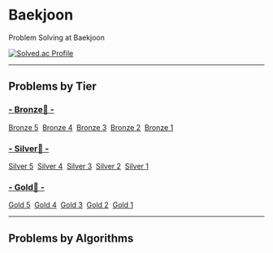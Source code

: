 # Baekjoon
Problem Solving at Baekjoon

[![Solved.ac Profile](http://mazassumnida.wtf/api/v2/generate_badge?boj=zannisb04)](https://solved.ac/zannisb04/)

---
## Problems by Tier
### [- Bronze🥉 -](https://github.com/zannisb/Baekjoon/tree/main/Bronze)
[Bronze 5](https://github.com/zannisb/Baekjoon/tree/main/Bronze/Bronze%205)&nbsp;
[Bronze 4](https://github.com/zannisb/Baekjoon/tree/main/Bronze/Bronze%204)&nbsp;
[Bronze 3](https://github.com/zannisb/Baekjoon/tree/main/Bronze/Bronze%203)&nbsp;
[Bronze 2](https://github.com/zannisb/Baekjoon/tree/main/Bronze/Bronze%202)&nbsp;
[Bronze 1](https://github.com/zannisb/Baekjoon/tree/main/Bronze/Bronze%201)&nbsp;

### [- Silver🥈 -](https://github.com/zannisb/Baekjoon/tree/main/Silver)
[Silver 5](https://github.com/zannisb/Baekjoon/tree/main/Silver/Silver%205)&nbsp;
[Silver 4](https://github.com/zannisb/Baekjoon/tree/main/Silver/Silver%204)&nbsp;
[Silver 3](https://github.com/zannisb/Baekjoon/tree/main/Silver/Silver%203)&nbsp;
[Silver 2](https://github.com/zannisb/Baekjoon/tree/main/Silver/Silver%202)&nbsp;
[Silver 1](https://github.com/zannisb/Baekjoon/tree/main/Silver/Silver%201)&nbsp;

### [- Gold🥇 -](https://github.com/zannisb/Baekjoon/tree/main/Gold)
[Gold 5](https://github.com/zannisb/Baekjoon/tree/main/Gold/Gold%205)&nbsp;
[Gold 4](https://github.com/zannisb/Baekjoon/tree/main/Gold/Gold%204)&nbsp;
[Gold 3](https://github.com/zannisb/Baekjoon/tree/main/Gold/Gold%203)&nbsp;
[Gold 2](https://github.com/zannisb/Baekjoon/tree/main/Gold/Gold%202)&nbsp;
[Gold 1](https://github.com/zannisb/Baekjoon/tree/main/Gold/Gold%201)&nbsp;

- - -
## Problems by Algorithms
